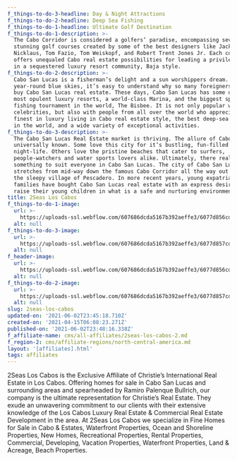 ```yaml
---
f_things-to-do-3-headline: Day & Night Attractions
f_things-to-do-2-headline: Deep Sea Fishing
f_things-to-do-1-headline: Ultimate Golf Destination
f_things-to-do-1-description: >-
  The Cabo Corridor is considered a golfers’ paradise, encompassing seven
  stunning golf courses created by some of the best designers like Jack
  Nicklaus, Tom Fazio, Tom Weiskopf, and Robert Trent Jones Jr. Each course
  offers unequaled Cabo real estate possibilities for leading a privileged life
  in a sequestered luxury resort community, Baja style.
f_things-to-do-2-description: >-
  Cabo San Lucas is a fisherman’s delight and a sun worshippers dream. With
  year-round blue skies, it’s easy to understand why so many foreigners want to
  buy Cabo San Lucas real estate. These days, Cabo San Lucas has some of the
  most opulent luxury resorts, a world-class Marina, and the biggest sport
  fishing tournament in the world, The Bisbee. It is not only popular with
  celebrities, but also with people from all over the world who appreciate the
  finest in luxury living in Cabo real estate style, the best deep-sea fishing
  in the world, and a wide variety of exceptional activities.
f_things-to-do-3-description: >-
  The Cabo San Lucas Real Estate market is thriving. The allure of Cabo is
  universally known. Some love this city for it’s bustling, fun-filled
  night-life. Others love the pristine beaches that cater to surfers,
  people-watchers and water sports lovers alike. Ultimately, there really is
  something to suit everyone in Cabo San Lucas. The city of Cabo San Lucas
  stretches from mid-way down the famous Cabo Corridor all the way out towards
  the sleepy village of Pescadero. In more recent years, young expatriate
  families have bought Cabo San Lucas real estate with an express desire to
  raise their young children in what is a safe and nurturing environment.
title: 2Seas Los Cabos
f_things-to-do-1-image:
  url: >-
    https://uploads-ssl.webflow.com/607686dcda5167b392aeffe3/6077d856cd0f7af7e438e517_6033153789bf9Chileno_Bay_Golf_2.jpeg
  alt: null
f_things-to-do-3-image:
  url: >-
    https://uploads-ssl.webflow.com/607686dcda5167b392aeffe3/6077d857cd0f7a0df238e51a_6033159a30534iStock-859153316-1.jpeg
  alt: null
f_header-image:
  url: >-
    https://uploads-ssl.webflow.com/607686dcda5167b392aeffe3/6077d856cd0f7aa2f838e518_6033140ee1112cabo.jpeg
  alt: null
f_things-to-do-2-image:
  url: >-
    https://uploads-ssl.webflow.com/607686dcda5167b392aeffe3/6077d857cd0f7a352a38e51b_6033157fb9352iStock-627455488.jpeg
  alt: null
slug: 2seas-los-cabos
updated-on: '2021-06-02T23:45:18.710Z'
created-on: '2021-04-15T06:08:23.271Z'
published-on: '2021-06-02T23:48:16.338Z'
f_affiliate-name: cms/all-affiliates/2seas-los-cabos-2.md
f_region-2: cms/affiliate-regions/north-central-america.md
layout: '[affiliates].html'
tags: affiliates
---
```


2Seas Los Cabos is the Exclusive Affiliate of Christie’s International Real Estate in Los Cabos. Offering homes for sale in Cabo San Lucas and surrounding areas and spearheaded by Ramiro Palenque Bullrich, our company is the ultimate representation for Christie’s Real Estate. They exude an unwavering commitment to our clients with their extensive knowledge of the Los Cabos Luxury Real Estate & Commercial Real Estate Development in the area. At 2Seas Los Cabos we specialize in Fine Homes for Sale in Cabo & Estates, Waterfront Properties, Ocean and Shoreline Properties, New Homes, Recreational Properties, Rental Properties, Commercial, Developing, Vacation Properties, Waterfront Properties, Land & Acreage, Beach Properties.
